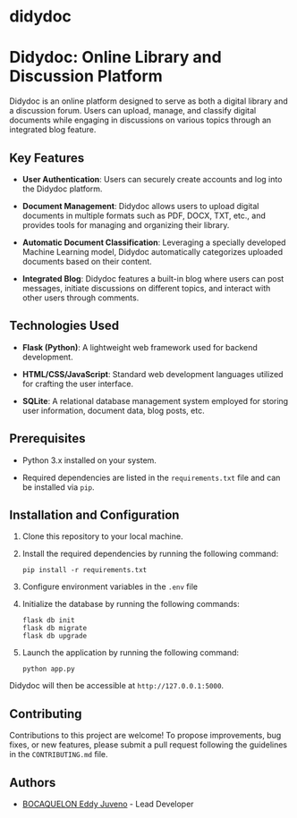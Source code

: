 # didydoc


# Didydoc: Online Library and Discussion Platform

Didydoc is an online platform designed to serve as both a digital library and a discussion forum. Users can upload, manage, and classify digital documents while engaging in discussions on various topics through an integrated blog feature.

## Key Features

- **User Authentication**: Users can securely create accounts and log into the Didydoc platform.
  
- **Document Management**: Didydoc allows users to upload digital documents in multiple formats such as PDF, DOCX, TXT, etc., and provides tools for managing and organizing their library.
  
- **Automatic Document Classification**: Leveraging a specially developed Machine Learning model, Didydoc automatically categorizes uploaded documents based on their content.
  
- **Integrated Blog**: Didydoc features a built-in blog where users can post messages, initiate discussions on different topics, and interact with other users through comments.

## Technologies Used

- **Flask (Python)**: A lightweight web framework used for backend development.
  
- **HTML/CSS/JavaScript**: Standard web development languages utilized for crafting the user interface.
  
- **SQLite**: A relational database management system employed for storing user information, document data, blog posts, etc.

## Prerequisites

- Python 3.x installed on your system.
  
- Required dependencies are listed in the `requirements.txt` file and can be installed via `pip`.

## Installation and Configuration

1. Clone this repository to your local machine.
  
2. Install the required dependencies by running the following command:
   ```
   pip install -r requirements.txt
   ```

3. Configure environment variables in the `.env` file
4. Initialize the database by running the following commands:
   ```
   flask db init
   flask db migrate
   flask db upgrade
   ```

5. Launch the application by running the following command:
   ```
   python app.py
   ```

Didydoc will then be accessible at `http://127.0.0.1:5000`.

## Contributing

Contributions to this project are welcome! To propose improvements, bug fixes, or new features, please submit a pull request following the guidelines in the `CONTRIBUTING.md` file.

## Authors

- [BOCAQUELON Eddy Juveno](https://github.com/juven0) - Lead Developer


